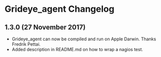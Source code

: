 # Grideye_agent Changelog

## 1.3.0 (27 November 2017)

* Grideye_agent can now be compiled and run on Apple Darwin. Thanks Fredrik Pettai.
* Added description in README.md on how to wrap a nagios test.
